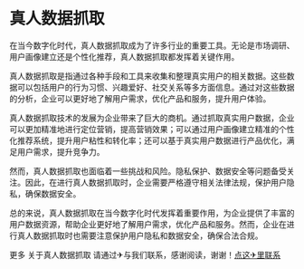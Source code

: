 # 真人数据抓取

在当今数字化时代，真人数据抓取成为了许多行业的重要工具。无论是市场调研、用户画像建立还是个性化推荐，真人数据抓取都发挥着关键作用。

真人数据抓取是指通过各种手段和工具来收集和整理真实用户的相关数据。这些数据可以包括用户的行为习惯、兴趣爱好、社交关系等多方面信息。通过对这些数据的分析，企业可以更好地了解用户需求，优化产品和服务，提升用户体验。

真人数据抓取技术的发展为企业带来了巨大的商机。通过抓取真实用户数据，企业可以更加精准地进行定位营销，提高营销效果；可以通过用户画像建立精准的个性化推荐系统，提升用户粘性和转化率；还可以基于真实用户数据进行产品优化，满足用户需求，提升竞争力。

然而，真人数据抓取也面临着一些挑战和风险。隐私保护、数据安全等问题备受关注。因此，在进行真人数据抓取时，企业需要严格遵守相关法律法规，保护用户隐私，确保数据安全。

总的来说，真人数据抓取在当今数字化时代发挥着重要作用，为企业提供了丰富的用户数据资源，帮助企业更好地了解用户需求，优化产品和服务。然而，企业在进行真人数据抓取时也需要注意保护用户隐私和数据安全，确保合法合规。

更多 关于真人数据抓取 请通过✈与我们联系，感谢阅读，谢谢！[点这✈里联系](https://a.k02.cc)